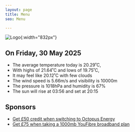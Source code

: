 ```yaml
---
layout: page
title: Menu
seo: Menu

---
```


![Logo](/images/logo.jpg){:width="832px"}

<!-- weather_marker starts -->
## On Friday, 30 May 2025

- The average temperature today is 20.29˚C,
- With highs of 21.64˚C and lows of 19.75˚C,
- It may feel like 20.12˚C with few clouds
- The wind speed is 5.66m/s and visibility is 10000m
- The pressure is 1018hPa and humidity is 67%
- The sun will rise at 03:56 and set at 20:15

<!-- weather_marker ends -->

## Sponsors

- [Get £50 credit when switching to Octopus Energy](https://bit.ly/3oD1nnS)
- [Get £75 when taking a 1000mb YouFibre broadband plan](https://aklam.io/91zWhU?)
